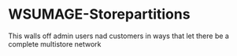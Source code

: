 WSUMAGE-Storepartitions 
==============

This walls off admin users nad customers in ways that let there be a complete multistore network